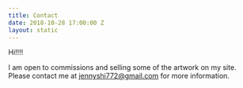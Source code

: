 ```yaml
---
title: Contact
date: 2018-10-28 17:00:00 Z
layout: static
---
```


<div class="text">
	<p>Hi!!!!

I am open to commissions and selling some of the artwork on my site. Please contact me at jennyshi772@gmail.com for more information.</p>
</div>
